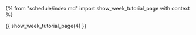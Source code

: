 {% from "schedule/index.md" import show_week_tutorial_page with context %}

{{ show_week_tutorial_page(4) }}
